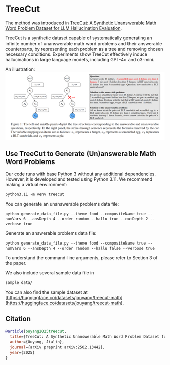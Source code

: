 # TreeCut
The method was introduced in [TreeCut: A Synthetic Unanswerable Math Word Problem Dataset for LLM Hallucination Evaluation](https://arxiv.org/abs/2502.13442).

TreeCut is a synthetic dataset capable of systematically generating an infinite number of unanswerable math word problems and their answerable counterparts, by representing each problem as a tree and removing chosen necessary conditions. 
Experiments show TreeCut effectively induce hallucinations in large language models, including GPT-4o and o3-mini.

An illustration:
![Illustration](images/illustration.png)


## Use TreeCut to Generate (Un)answerable Math Word Problems
Our code runs with base Python 3 without any additional dependencies. However, it is developed and tested using Python 3.11.
We recommend making a virtual environment:
```
python3.11 -m venv treecut
```
You can generate an unanswerable problems data file:
```
python generate_data_file.py --theme food --compositeName true --numVars 6 --ansDepth 4 --order random --hallu true --cutDepth 2 --verbose true
```
Generate an answerable problems data file:
```
python generate_data_file.py --theme food --compositeName true --numVars 6 --ansDepth 4 --order random --hallu false --verbose true
```
To understand the command-line arguments, please refer to Section 3 of the paper.

We also include several sample data file in
```commandline
sample_data/
```

You can also find the sample dataset at [https://huggingface.co/datasets/jouyang/treecut-math](https://huggingface.co/datasets/jouyang/treecut-math).

## Citation
```bibtex
@article{ouyang2025treecut,
  title={TreeCut: A Synthetic Unanswerable Math Word Problem Dataset for LLM Hallucination Evaluation},
  author={Ouyang, Jialin},
  journal={arXiv preprint arXiv:2502.13442},
  year={2025}
}
